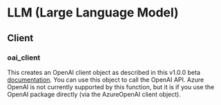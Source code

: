 # LLM (Large Language Model)

## Client
### oai_client
This creates an OpenAI client object as described in this v1.0.0 beta [documentation](https://github.com/openai/openai-python/discussions/631). You can use this object to call the OpenAI API.
Azure OpenAI is not currently supported by this function, but it is if you use the OpenAI package directly (via the AzureOpenAI client object).